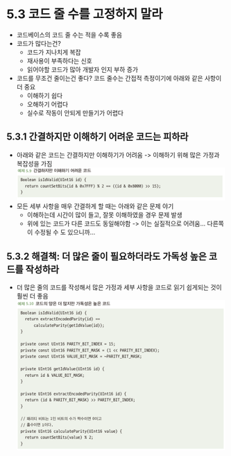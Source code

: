 # 5.3 코드 줄 수를 고정하지 말라
- 코드베이스의 코드 줄 수는 적을 수록 좋음
- 코드가 많다는건? 
  - 코드가 지나치게 복잡
  - 재사용이 부족하다는 신호
  - 읽어야할 코드가 많아 개발자 인지 부하 증가
- 코드를 무조건 줄이는건 좋다? 코드 줄수는 간접적 측정이기에 아래와 같은 사항이 더 중요
  - 이해하기 쉽다
  - 오해하기 어렵다
  - 실수로 작동이 안되게 만들기가 어렵다

## 5.3.1 간결하지만 이해하기 어려운 코드는 피하라
- 아래와 같은 코드는 간결하지만 이해하기가 어려움 -> 이해하기 위해 많은 가정과 복잡성을 가짐\
![img_7.png](img_7.png)
- 모든 세부 사항을 매우 간결하게 할 때는 아래와 같은 문제 야기
  - 이해하는데 시간이 많이 들고, 잘못 이해하였을 경우 문제 발생
  - 위에 있는 코드가 다른 코드도 동일해야함 -> 이는 실질적으로 어려움... 다른쪽이 수정될 수 도 있으니까...

## 5.3.2 해결책: 더 많은 줄이 필요하더라도 가독성 높은 코드를 작성하라
- 더 많은 줄의 코드를 작성해서 많은 가정과 세부 사항을 코드로 읽기 쉽게되는 것이 훨씬 더 좋음\
![img_8.png](img_8.png)
